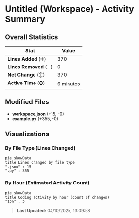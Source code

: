 # Untitled (Workspace) - Activity Summary 

## Overall Statistics

| Stat                   | Value                                                             |
| ---------------------- | ----------------------------------------------------------------- |
| **Lines Added** (➕)   | 370                                          |
| **Lines Removed** (➖) | 0                                        |
| **Net Change** (↕)    | 370                |
| **Active Time** (⌚)   | 6 minutes |


## Modified Files
- **workspace.json** (+15, -0)
- **example.py** (+355, -0)

## Visualizations

### By File Type (Lines Changed)

```mermaid
pie showData
title Lines changed by file type
".json" : 15
".py" : 355
```

### By Hour (Estimated Activity Count)

```mermaid
pie showData
title Coding activity by hour (count of changes)
"13h" : 3
```


> **Last Updated:** 04/10/2025, 13:09:58
